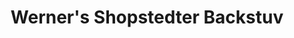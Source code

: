 ---
title: "Werner's Shopstedter Backstuv"
url: /schafstedt/werners-shopstedter-backstuv/
shop: Bäckerei
---